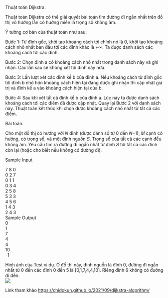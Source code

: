 Thuật toán Dijkstra.<br/>

Thuật toán Dijkstra có thể giải quyết bài toán tìm đường đi ngắn nhất trên đồ thị vô hướng lẫn có hướng miễn là trọng số không âm.<br/>

Ý tưởng cơ bản của thuật toán như sau:<br/>

Bước 1: Từ đỉnh gốc, khởi tạo khoảng cách tới chính nó là 0, khởi tạo khoảng cách nhỏ nhất ban đầu tới các đỉnh khác là +∞. Ta được danh sách các khoảng cách tới các đỉnh.<br/>

Bước 2: Chọn đỉnh a có khoảng cách nhỏ nhất trong danh sách này và ghi nhận. Các lần sau sẽ không xét tới đỉnh này nữa.<br/>

Bước 3: Lần lượt xét các đỉnh kề b của đỉnh a. Nếu khoảng cách từ đỉnh gốc tới đỉnh b nhỏ hơn khoảng cách hiện tại đang được ghi nhận thì cập nhật giá trị và đỉnh kề a vào khoảng cách hiện tại của b.<br/>

Bước 4: Sau khi xét tất cả đỉnh kề b của đỉnh a. Lúc này ta được danh sách khoảng cách tới các điểm đã được cập nhật. Quay lại Bước 2 với danh sách này. Thuật toán kết thúc khi chọn được khoảng cách nhỏ nhất từ tất cả các điểm.<br/>

Bài toán.<br/>

Cho một đồ thị có hướng với 𝑁 đỉnh (được đánh số từ 0 đến 𝑁−1), 𝑀 cạnh có hướng, có trọng số, và một đỉnh nguồn 𝑆. Trọng số của tất cả các cạnh đều không âm. Yêu cầu tìm ra đường đi ngắn nhất từ đỉnh 𝑆 tới tất cả các đỉnh còn lại (hoặc cho biết nếu không có đường đi).<br/>

Sample Input <br/>

7 8 0<br/>
0 2 7<br/>
0 1 1<br/>
0 3 4<br/>
2 5 8<br/>
5 3 3<br/>
4 5 6<br/>
1 4 3<br/>
2 4 3<br/>
Sample Output<br/>
0<br/>
1<br/>
7<br/>
4<br/>
4<br/>
10<br/>
-1<br/>

Hình ảnh của Test ví dụ. Ở đồ thị này, đỉnh nguồn là đỉnh 0, đường đi ngắn nhất từ 0 đến các đỉnh 0 đến 5 là [0,1,7,4,4,10]. Riêng đỉnh 6 không có đường đi đến.<br/>
![](https://i.imgur.com/UhI67bO.png)

Link tham khảo
https://chidokun.github.io/2021/09/dijkstra-algorithm/
